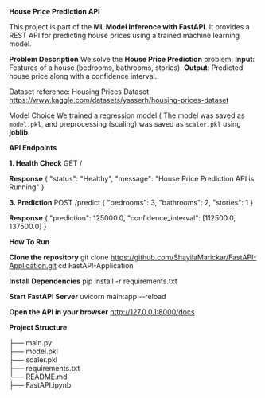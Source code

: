 **House Price Prediction API**

This project is part of the **ML Model Inference with FastAPI**. 
It provides a REST API for predicting house prices using a trained machine learning model.

**Problem Description**
We solve the **House Price Prediction** problem:
 **Input**: Features of a house (bedrooms, bathrooms, stories).
 **Output**: Predicted house price along with a confidence interval.

Dataset reference: Housing Prices Dataset
https://www.kaggle.com/datasets/yasserh/housing-prices-dataset

 Model Choice
We trained a regression model (
The model was saved as `model.pkl`, and preprocessing (scaling) was saved as `scaler.pkl` using **joblib**.

**API Endpoints**

**1. Health Check**
GET /

**Response**
{
  "status": "Healthy",
  "message": "House Price Prediction API is Running"
}

**3. Prediction**
POST /predict
{
  "bedrooms": 3,
  "bathrooms": 2,
  "stories": 1
}

**Response**
{
  "prediction": 125000.0,
  "confidence_interval": [112500.0, 137500.0]
}

**How To Run**

**Clone the repository**
git clone https://github.com/ShayilaMarickar/FastAPI-Application.git
cd FastAPI-Application

**Install Dependencies**
pip install -r requirements.txt

**Start FastAPI Server**
uvicorn main:app --reload

**Open the API in your browser**
http://127.0.0.1:8000/docs


**Project Structure**

├── main.py              
├── model.pkl            
├── scaler.pkl           
├── requirements.txt     
└── README.md            
├── FastAPI.ipynb
